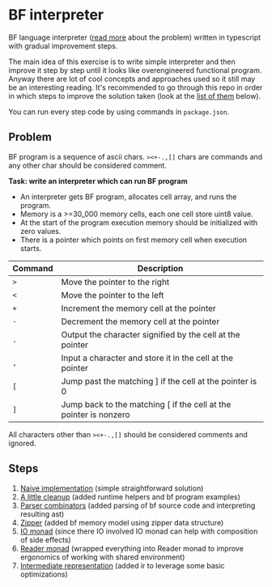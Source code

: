 # BF interpreter

BF language interpreter ([read more](#problem) about the problem) written in typescript with gradual improvement steps.

The main idea of this exercise is to write simple interpreter and then improve it step by step until it looks like overengineered functional program. Anyway there are lot of cool concepts and approaches used so it still may be an interesting reading. It's recommended to go through this repo in order in which steps to improve the solution taken (look at the [list of them](#steps) below).

You can run every step code by using commands in `package.json`.

## Problem

BF program is a sequence of ascii chars. `><+-.,[]` chars are commands and any other char should be considered comment.

**Task: write an interpreter which can run BF program**

- An interpreter gets BF program, allocates cell array, and runs the program.
- Memory is a >=30_000 memory cells, each one cell store uint8 value.
- At the start of the program execution memory should be initialized with zero values.
- There is a pointer which points on first memory cell when execution starts.

| Command | Description                                                       |
| ------- | ----------------------------------------------------------------- |
| `>`     | Move the pointer to the right                                     |
| `<`     | Move the pointer to the left                                      |
| `+`     | Increment the memory cell at the pointer                          |
| `-`     | Decrement the memory cell at the pointer                          |
| `.`     | Output the character signified by the cell at the pointer         |
| `,`     | Input a character and store it in the cell at the pointer         |
| `[`     | Jump past the matching ] if the cell at the pointer is 0          |
| `]`     | Jump back to the matching [ if the cell at the pointer is nonzero |

All characters other than `><+-.,[]` should be considered comments and ignored.

## Steps

1.  [Naive implementation](./01-naive/) (simple straightforward solution)
2.  [A little cleanup](./02-runtime-and-programs/) (added runtime helpers and bf program examples)
3.  [Parser combinators](./03-parser/) (added parsing of bf source code and interpreting resulting ast)
4.  [Zipper](./04-zipper/) (added bf memory model using zipper data structure)
5.  [IO monad](./05-task) (since there IO involved IO monad can help with composition of side effects)
6.  [Reader monad](./06-taskreader/) (wrapped everything into Reader monad to improve ergonomics of working with shared environment)
7.  [Intermediate representation](./07-ir/) (added ir to leverage some basic optimizations)
